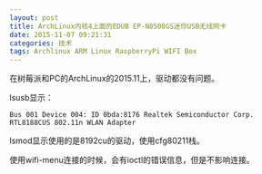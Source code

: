 ```yaml
---
layout: post
title: ArchLinux内核4上面的EDUB EP-N8508GS迷你USB无线网卡
date: 2015-11-07 09:21:31
categories: 技术
tags: Archlinux ARM Linux RaspberryPi WIFI Box
---
```

在树莓派和PC的ArchLinux的2015.11上，驱动都没有问题。

lsusb显示：

```
Bus 001 Device 004: ID 0bda:8176 Realtek Semiconductor Corp. RTL8188CUS 802.11n WLAN Adapter
```

lsmod显示使用的是8192cu的驱动，使用cfg80211栈。

使用wifi-menu连接的时候，会有ioctl的错误信息，但是不影响连接。
